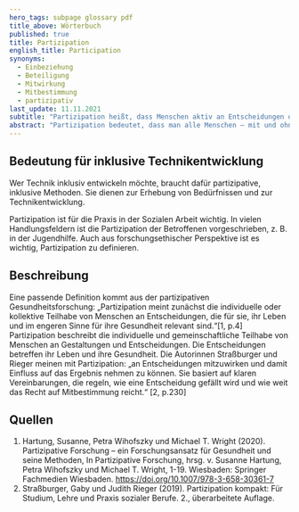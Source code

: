 ```yaml
---
hero_tags: subpage glossary pdf
title_above: Wörterbuch
published: true
title: Partizipation
english_title: Participation
synonyms:
  - Einbeziehung
  - Beteiligung
  - Mitwirkung
  - Mitbestimmung
  - partizipativ
last_update: 11.11.2021
subtitle: "Partizipation heißt, dass Menschen aktiv an Entscheidungen oder Prozessen teilnehmen und sie dadurch beeinflussen können."
abstract: "Partizipation bedeutet, dass man alle Menschen – mit und ohne Behinderung – bei der Gestaltung von Prozessen und Produkten einbezieht. Damit ist Partizipation eine wichtige Voraussetzung für Inklusion. Für die Soziale Arbeit und die inklusive Technikentwicklung bedeutet Partizipation, dass Jugendliche und Fachkräfte Technik mitgestalten und Entscheidungen treffen können."
---
```


## Bedeutung für inklusive Technikentwicklung

Wer Technik inklusiv entwickeln möchte, braucht dafür partizipative, inklusive Methoden. Sie dienen zur Erhebung von Bedürfnissen und zur Technikentwicklung. 

Partizipation ist für die Praxis in der Sozialen Arbeit wichtig. In vielen Handlungsfeldern ist die Partizipation der Betroffenen vorgeschrieben, z. B. in der Jugendhilfe. Auch aus forschungsethischer Perspektive ist es wichtig, Partizipation zu definieren.

## Beschreibung

Eine passende Definition kommt aus der partizipativen Gesundheitsforschung: „Partizipation meint zunächst die individuelle oder kollektive Teilhabe von Menschen an Entscheidungen, die für sie, ihr Leben und im engeren Sinne für ihre Gesundheit relevant sind.“\[1, p.4]
Partizipation beschreibt die individuelle und gemeinschaftliche Teilhabe von Menschen an Gestaltungen und Entscheidungen. Die Entscheidungen betreffen ihr Leben und ihre Gesundheit.
Die Autorinnen Straßburger und Rieger meinen mit Partizipation: „an Entscheidungen mitzuwirken und damit Einfluss auf das Ergebnis nehmen zu können. Sie basiert auf klaren Vereinbarungen, die regeln, wie eine Entscheidung gefällt wird und wie weit das Recht auf Mitbestimmung reicht.“ \[2, p.230]

## Quellen

1. Hartung, Susanne, Petra Wihofszky und Michael T. Wright (2020). Partizipative Forschung – ein Forschungsansatz für Gesundheit und seine Methoden, In Partizipative Forschung, hrsg. v. Susanne Hartung, Petra Wihofszky und Michael T. Wright, 1-19. Wiesbaden: Springer Fachmedien Wiesbaden. https://doi.org/10.1007/978-3-658-30361-7
2. Straßburger, Gaby und Judith Rieger (2019). Partizipation kompakt: Für Studium, Lehre und Praxis sozialer Berufe. 2., überarbeitete Auflage.
